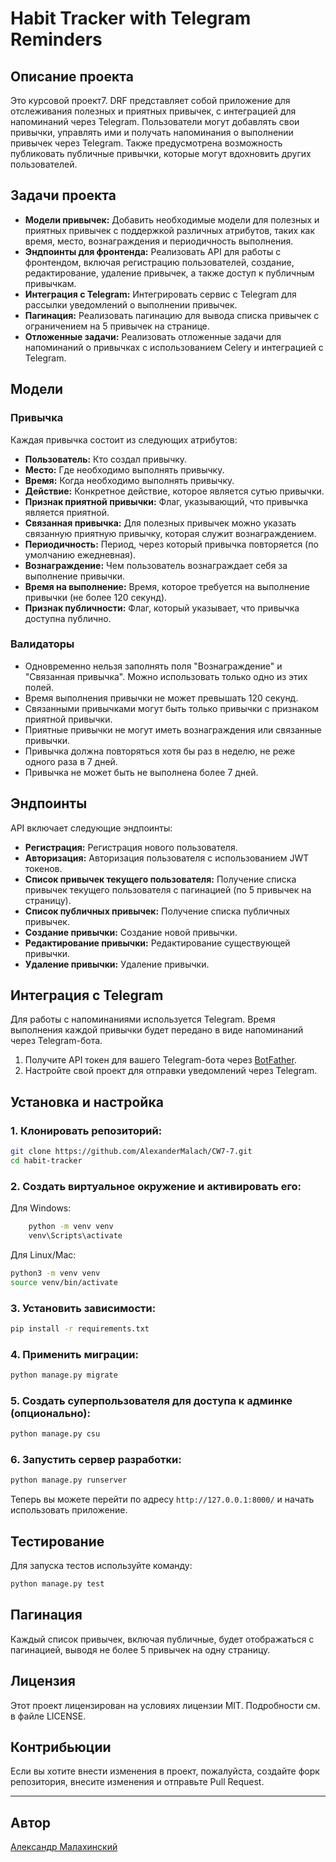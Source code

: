 
# Habit Tracker with Telegram Reminders

## Описание проекта

Это курсовой проект7. DRF представляет собой приложение для отслеживания полезных и приятных привычек, с интеграцией для напоминаний через Telegram. Пользователи могут добавлять свои привычки, управлять ими и получать напоминания о выполнении привычек через Telegram. Также предусмотрена возможность публиковать публичные привычки, которые могут вдохновить других пользователей.

## Задачи проекта

- **Модели привычек:** Добавить необходимые модели для полезных и приятных привычек с поддержкой различных атрибутов, таких как время, место, вознаграждения и периодичность выполнения.
- **Эндпоинты для фронтенда:** Реализовать API для работы с фронтендом, включая регистрацию пользователей, создание, редактирование, удаление привычек, а также доступ к публичным привычкам.
- **Интеграция с Telegram:** Интегрировать сервис с Telegram для рассылки уведомлений о выполнении привычек.
- **Пагинация:** Реализовать пагинацию для вывода списка привычек с ограничением на 5 привычек на странице.
- **Отложенные задачи:** Реализовать отложенные задачи для напоминаний о привычках с использованием Celery и интеграцией с Telegram.

## Модели

### Привычка

Каждая привычка состоит из следующих атрибутов:
- **Пользователь:** Кто создал привычку.
- **Место:** Где необходимо выполнять привычку.
- **Время:** Когда необходимо выполнять привычку.
- **Действие:** Конкретное действие, которое является сутью привычки.
- **Признак приятной привычки:** Флаг, указывающий, что привычка является приятной.
- **Связанная привычка:** Для полезных привычек можно указать связанную приятную привычку, которая служит вознаграждением.
- **Периодичность:** Период, через который привычка повторяется (по умолчанию ежедневная).
- **Вознаграждение:** Чем пользователь вознаграждает себя за выполнение привычки.
- **Время на выполнение:** Время, которое требуется на выполнение привычки (не более 120 секунд).
- **Признак публичности:** Флаг, который указывает, что привычка доступна публично.

### Валидаторы

- Одновременно нельзя заполнять поля "Вознаграждение" и "Связанная привычка". Можно использовать только одно из этих полей.
- Время выполнения привычки не может превышать 120 секунд.
- Связанными привычками могут быть только привычки с признаком приятной привычки.
- Приятные привычки не могут иметь вознаграждения или связанные привычки.
- Привычка должна повторяться хотя бы раз в неделю, не реже одного раза в 7 дней.
- Привычка не может быть не выполнена более 7 дней.

## Эндпоинты

API включает следующие эндпоинты:

- **Регистрация:** Регистрация нового пользователя.
- **Авторизация:** Авторизация пользователя с использованием JWT токенов.
- **Список привычек текущего пользователя:** Получение списка привычек текущего пользователя с пагинацией (по 5 привычек на страницу).
- **Список публичных привычек:** Получение списка публичных привычек.
- **Создание привычки:** Создание новой привычки.
- **Редактирование привычки:** Редактирование существующей привычки.
- **Удаление привычки:** Удаление привычки.

## Интеграция с Telegram

Для работы с напоминаниями используется Telegram. Время выполнения каждой привычки будет передано в виде напоминаний через Telegram-бота.

1. Получите API токен для вашего Telegram-бота через [BotFather](https://core.telegram.org/bots#botfather).
2. Настройте свой проект для отправки уведомлений через Telegram.

## Установка и настройка

### 1. Клонировать репозиторий:

```bash
git clone https://github.com/AlexanderMalach/CW7-7.git
cd habit-tracker
```

### 2. Создать виртуальное окружение и активировать его:

Для Windows:

```sh
    python -m venv venv
    venv\Scripts\activate
   ```

Для Linux/Mac:

```bash
python3 -m venv venv
source venv/bin/activate
```

### 3. Установить зависимости:

```bash
pip install -r requirements.txt
```

### 4. Применить миграции:

```bash
python manage.py migrate
```

### 5. Создать суперпользователя для доступа к админке (опционально):

```bash
python manage.py csu
```

### 6. Запустить сервер разработки:

```bash
python manage.py runserver
```

Теперь вы можете перейти по адресу `http://127.0.0.1:8000/` и начать использовать приложение.

## Тестирование

Для запуска тестов используйте команду:

```bash
python manage.py test
```

## Пагинация

Каждый список привычек, включая публичные, будет отображаться с пагинацией, выводя не более 5 привычек на одну страницу.

## Лицензия

Этот проект лицензирован на условиях лицензии MIT. Подробности см. в файле LICENSE.

## Контрибьюции

Если вы хотите внести изменения в проект, пожалуйста, создайте форк репозитория, внесите изменения и отправьте Pull Request.

---

## Автор

[Aлександр Малахинский](https://github.com/AlexanderMalach)
